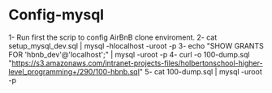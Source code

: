 # Config-mysql

1- Run first the scrip to config AirBnB clone enviroment.
2- cat setup_mysql_dev.sql | mysql -hlocalhost -uroot -p
3- echo "SHOW GRANTS FOR 'hbnb_dev'@'localhost';" | mysql -uroot -p
4- curl -o 100-dump.sql "https://s3.amazonaws.com/intranet-projects-files/holbertonschool-higher-level_programming+/290/100-hbnb.sql"
5- cat 100-dump.sql | mysql -uroot -p
